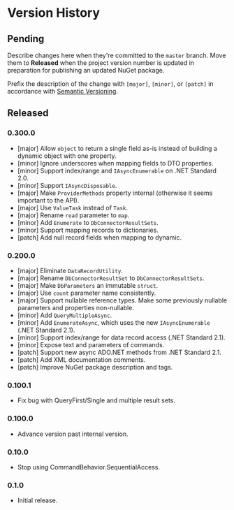 # Version History

## Pending

Describe changes here when they're committed to the `master` branch. Move them to **Released** when the project version number is updated in preparation for publishing an updated NuGet package.

Prefix the description of the change with `[major]`, `[minor]`, or `[patch]` in accordance with [Semantic Versioning](https://semver.org/).

## Released

### 0.300.0

* [major] Allow `object` to return a single field as-is instead of building a dynamic object with one property.
* [minor] Ignore underscores when mapping fields to DTO properties.
* [minor] Support index/range and `IAsyncEnumerable` on .NET Standard 2.0.
* [minor] Support `IAsyncDisposable`.
* [major] Make `ProviderMethods` property internal (otherwise it seems important to the API).
* [major] Use `ValueTask` instead of `Task`.
* [major] Rename `read` parameter to `map`.
* [minor] Add `Enumerate` to `DbConnectorResultSets`.
* [minor] Support mapping records to dictionaries.
* [patch] Add null record fields when mapping to dynamic.

### 0.200.0

* [major] Eliminate `DataRecordUtility`.
* [major] Rename `DbConnectorResultSet` to `DbConnectorResultSets`.
* [major] Make `DbParameters` an immutable `struct`.
* [major] Use `count` parameter name consistently.
* [major] Support nullable reference types. Make some previously nullable parameters and properties non-nullable.
* [minor] Add `QueryMultipleAsync`.
* [minor] Add `EnumerateAsync`, which uses the new `IAsyncEnumerable` (.NET Standard 2.1).
* [minor] Support index/range for data record access (.NET Standard 2.1).
* [minor] Expose text and parameters of commands.
* [patch] Support new async ADO.NET methods from .NET Standard 2.1.
* [patch] Add XML documentation comments.
* [patch] Improve NuGet package description and tags.

### 0.100.1

* Fix bug with QueryFirst/Single and multiple result sets.

### 0.100.0

* Advance version past internal version.

### 0.10.0

* Stop using CommandBehavior.SequentialAccess.

### 0.1.0

* Initial release.
